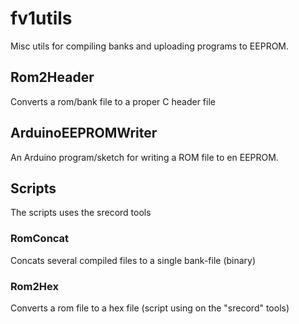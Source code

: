 # fv1utils
Misc utils for compiling banks and uploading programs to EEPROM.

## Rom2Header
Converts a rom/bank file to a proper C header file

## ArduinoEEPROMWriter
An Arduino program/sketch for writing a ROM file to en EEPROM. 

## Scripts
The scripts uses the srecord tools

### RomConcat
Concats several compiled files to a single bank-file (binary)

### Rom2Hex
Converts a rom file to a hex file (script using on the "srecord" tools)

